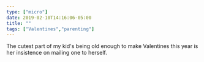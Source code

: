```yaml
---
type: ["micro"]
date: 2019-02-10T14:16:06-05:00
title: ""
tags: ["Valentines","parenting"]
---
```

The cutest part of my kid's being old enough to make Valentines this year is her insistence on mailing one to herself.
